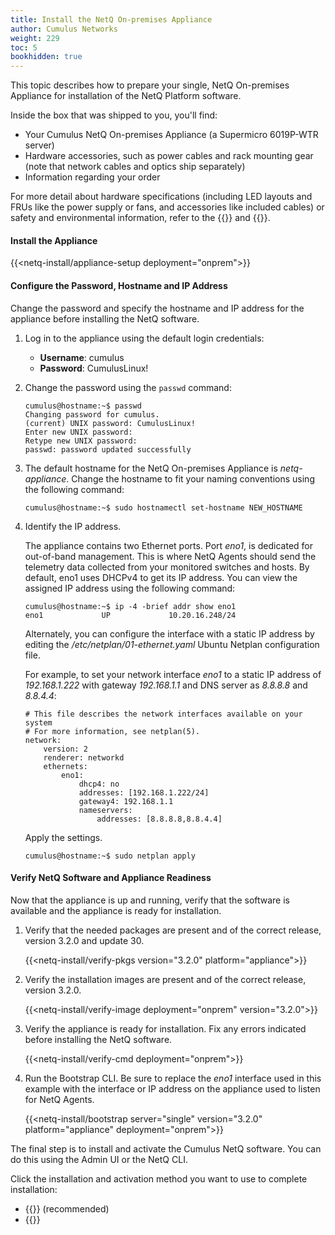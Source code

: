 ```yaml
---
title: Install the NetQ On-premises Appliance
author: Cumulus Networks
weight: 229
toc: 5
bookhidden: true
---
```

This topic describes how to prepare your single, NetQ On-premises Appliance for installation of the NetQ Platform software.

Inside the box that was shipped to you, you'll find:

- Your Cumulus NetQ On-premises Appliance (a Supermicro 6019P-WTR server)
- Hardware accessories, such as power cables and rack mounting gear (note that network cables and optics ship separately)
- Information regarding your order

For more detail about hardware specifications (including LED layouts and FRUs like the power supply or fans, and accessories like included cables) or safety and environmental information, refer to the {{<exlink url="https://www.supermicro.com/manuals/superserver/1U/MNL-1943.pdf" text="user manual">}} and {{<exlink url="https://www.supermicro.com/QuickRefs/superserver/1U/QRG-1943.pdf" text="quick reference guide">}}.

#### Install the Appliance

{{<netq-install/appliance-setup deployment="onprem">}}

#### Configure the Password, Hostname and IP Address

Change the password and specify the hostname and IP address for the appliance before installing the NetQ software.

1. Log in to the appliance using the default login credentials:

    - **Username**: cumulus
    - **Password**: CumulusLinux!

2. Change the password using the `passwd` command:

    ```
    cumulus@hostname:~$ passwd
    Changing password for cumulus.
    (current) UNIX password: CumulusLinux!
    Enter new UNIX password:
    Retype new UNIX password:
    passwd: password updated successfully
    ```

3. The default hostname for the NetQ On-premises Appliance is *netq-appliance*. Change the hostname to fit your naming conventions using the following command:

    ```
    cumulus@hostname:~$ sudo hostnamectl set-hostname NEW_HOSTNAME
    ```

4. Identify the IP address.

    The appliance contains two Ethernet ports. Port *eno1*, is dedicated for out-of-band management. This is where NetQ Agents should send the telemetry data collected from your monitored switches and hosts. By default, eno1 uses DHCPv4 to get its IP address. You can view the assigned IP address using the following command:

    ```
    cumulus@hostname:~$ ip -4 -brief addr show eno1
    eno1             UP             10.20.16.248/24
    ```

    Alternately, you can configure the interface with a static IP address by editing the */etc/netplan/01-ethernet.yaml* Ubuntu Netplan configuration file.

    For example, to set your network interface *eno1* to a static IP address of *192.168.1.222* with gateway *192.168.1.1* and DNS server as *8.8.8.8* and *8.8.4.4*:

    ```
    # This file describes the network interfaces available on your system
    # For more information, see netplan(5).
    network:
        version: 2
        renderer: networkd
        ethernets:
            eno1:
                dhcp4: no
                addresses: [192.168.1.222/24]
                gateway4: 192.168.1.1
                nameservers:
                    addresses: [8.8.8.8,8.8.4.4]
    ```

    Apply the settings.

    ```
    cumulus@hostname:~$ sudo netplan apply
    ```

#### Verify NetQ Software and Appliance Readiness

Now that the appliance is up and running, verify that the software is available and the appliance is ready for installation.

1. Verify that the needed packages are present and of the correct release, version 3.2.0 and update 30.

    {{<netq-install/verify-pkgs version="3.2.0" platform="appliance">}}

2. Verify the installation images are present and of the correct release, version 3.2.0.

    {{<netq-install/verify-image deployment="onprem" version="3.2.0">}}

3. Verify the appliance is ready for installation. Fix any errors indicated before installing the NetQ software.

    {{<netq-install/verify-cmd deployment="onprem">}}

4. Run the Bootstrap CLI. Be sure to replace the *eno1* interface used in this example with the interface or IP address on the appliance used to listen for NetQ Agents.

    {{<netq-install/bootstrap server="single" version="3.2.0" platform="appliance" deployment="onprem">}}

The final step is to install and activate the Cumulus NetQ software.  You can do this using the Admin UI or the NetQ CLI.

Click the installation and activation method you want to use to complete installation:

- {{<link title="Install NetQ Using the Admin UI" text="Use the Admin UI">}} (recommended)
- {{<link title="Install NetQ Using the CLI" text="Use the CLI">}}
